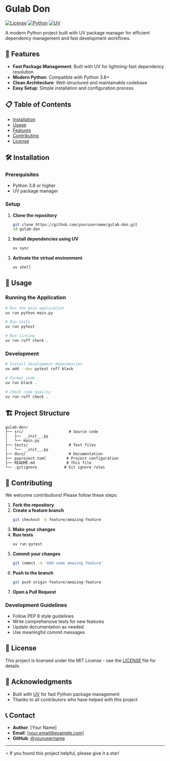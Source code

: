 # Gulab Don

[![License](https://img.shields.io/badge/license-MIT-blue.svg)](LICENSE)
[![Python](https://img.shields.io/badge/python-3.8+-blue.svg)](https://www.python.org/downloads/)
[![UV](https://img.shields.io/badge/package%20manager-UV-green.svg)](https://github.com/astral-sh/uv)

A modern Python project built with UV package manager for efficient dependency management and fast development workflows.

## 🚀 Features

- **Fast Package Management**: Built with UV for lightning-fast dependency resolution
- **Modern Python**: Compatible with Python 3.8+
- **Clean Architecture**: Well-structured and maintainable codebase
- **Easy Setup**: Simple installation and configuration process

## 📋 Table of Contents

- [Installation](#installation)
- [Usage](#usage)
- [Features](#features)
- [Contributing](#contributing)
- [License](#license)

## 🛠️ Installation

### Prerequisites

- Python 3.8 or higher
- UV package manager

### Setup

1. **Clone the repository**
   ```bash
   git clone https://github.com/yourusername/gulab-don.git
   cd gulab-don
   ```

2. **Install dependencies using UV**
   ```bash
   uv sync
   ```

3. **Activate the virtual environment**
   ```bash
   uv shell
   ```

## 🎯 Usage

### Running the Application

```bash
# Run the main application
uv run python main.py

# Run tests
uv run pytest

# Run linting
uv run ruff check .
```

### Development

```bash
# Install development dependencies
uv add --dev pytest ruff black

# Format code
uv run black .

# Check code quality
uv run ruff check .
```

## 🏗️ Project Structure

```
gulab-don/
├── src/                    # Source code
│   ├── __init__.py
│   └── main.py
├── tests/                  # Test files
│   └── __init__.py
├── docs/                   # Documentation
├── pyproject.toml         # Project configuration
├── README.md              # This file
└── .gitignore            # Git ignore rules
```

## 🤝 Contributing

We welcome contributions! Please follow these steps:

1. **Fork the repository**
2. **Create a feature branch**
   ```bash
   git checkout -b feature/amazing-feature
   ```
3. **Make your changes**
4. **Run tests**
   ```bash
   uv run pytest
   ```
5. **Commit your changes**
   ```bash
   git commit -m 'Add some amazing feature'
   ```
6. **Push to the branch**
   ```bash
   git push origin feature/amazing-feature
   ```
7. **Open a Pull Request**

### Development Guidelines

- Follow PEP 8 style guidelines
- Write comprehensive tests for new features
- Update documentation as needed
- Use meaningful commit messages

## 📄 License

This project is licensed under the MIT License - see the [LICENSE](LICENSE) file for details.

## 🙏 Acknowledgments

- Built with [UV](https://github.com/astral-sh/uv) for fast Python package management
- Thanks to all contributors who have helped with this project

## 📞 Contact

- **Author**: [Your Name]
- **Email**: [your.email@example.com]
- **GitHub**: [@yourusername](https://github.com/yourusername)

---

⭐ If you found this project helpful, please give it a star!